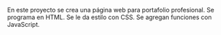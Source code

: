 En este proyecto se crea una página web para portafolio profesional.
Se programa en HTML.
Se le da estilo con CSS.
Se agregan funciones con JavaScript.
